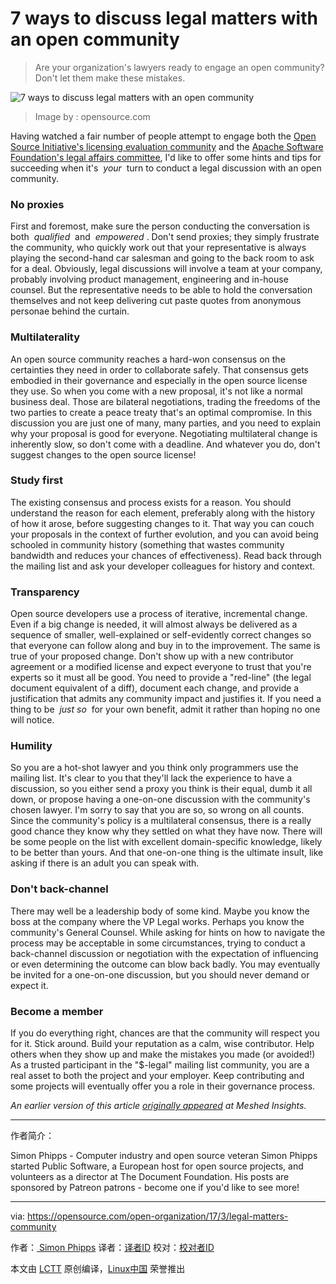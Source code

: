 7 ways to discuss legal matters with an open community
============================================================

> Are your organization's lawyers ready to engage an open community? Don't let them make these mistakes.


 ![7 ways to discuss legal matters with an open community](https://opensource.com/sites/default/files/styles/image-full-size/public/images/law/LAW-Internet_construction_9401467_520x292_0512_dc.png?itok=xmtgmowQ "7 ways to discuss legal matters with an open community") 
>Image by : opensource.com

Having watched a fair number of people attempt to engage both the [Open Source Initiative's licensing evaluation community][3] and the [Apache Software Foundation's legal affairs committee][4], I'd like to offer some hints and tips for succeeding when it's  _your_  turn to conduct a legal discussion with an open community.

### No proxies

First and foremost, make sure the person conducting the conversation is both  _qualified_  and  _empowered_ . Don't send proxies; they simply frustrate the community, who quickly work out that your representative is always playing the second-hand car salesman and going to the back room to ask for a deal. Obviously, legal discussions will involve a team at your company, probably involving product management, engineering and in-house counsel. But the representative needs to be able to hold the conversation themselves and not keep delivering cut paste quotes from anonymous personae behind the curtain.

### Multilaterality

An open source community reaches a hard-won consensus on the certainties they need in order to collaborate safely. That consensus gets embodied in their governance and especially in the open source license they use. So when you come with a new proposal, it's not like a normal business deal. Those are bilateral negotiations, trading the freedoms of the two parties to create a peace treaty that's an optimal compromise. In this discussion you are just one of many, many parties, and you need to explain why your proposal is good for everyone. Negotiating multilateral change is inherently slow, so don't come with a deadline. And whatever you do, don't suggest changes to the open source license!

### Study first

The existing consensus and process exists for a reason. You should understand the reason for each element, preferably along with the history of how it arose, before suggesting changes to it. That way you can couch your proposals in the context of further evolution, and you can avoid being schooled in community history (something that wastes community bandwidth and reduces your chances of effectiveness). Read back through the mailing list and ask your developer colleagues for history and context.

### Transparency

Open source developers use a process of iterative, incremental change. Even if a big change is needed, it will almost always be delivered as a sequence of smaller, well-explained or self-evidently correct changes so that everyone can follow along and buy in to the improvement. The same is true of your proposed change. Don't show up with a new contributor agreement or a modified license and expect everyone to trust that you're experts so it must all be good. You need to provide a "red-line" (the legal document equivalent of a diff), document each change, and provide a justification that admits any community impact and justifies it. If you need a thing to be  _just so_  for your own benefit, admit it rather than hoping no one will notice.

### Humility

So you are a hot-shot lawyer and you think only programmers use the mailing list. It's clear to you that they'll lack the experience to have a discussion, so you either send a proxy you think is their equal, dumb it all down, or propose having a one-on-one discussion with the community's chosen lawyer. I'm sorry to say that you are so, so wrong on all counts. Since the community's policy is a multilateral consensus, there is a really good chance they know why they settled on what they have now. There will be some people on the list with excellent domain-specific knowledge, likely to be better than yours. And that one-on-one thing is the ultimate insult, like asking if there is an adult you can speak with.

### Don't back-channel

There may well be a leadership body of some kind. Maybe you know the boss at the company where the VP Legal works. Perhaps you know the community's General Counsel. While asking for hints on how to navigate the process may be acceptable in some circumstances, trying to conduct a back-channel discussion or negotiation with the expectation of influencing or even determining the outcome can blow back badly. You may eventually be invited for a one-on-one discussion, but you should never demand or expect it.

### Become a member

If you do everything right, chances are that the community will respect you for it. Stick around. Build your reputation as a calm, wise contributor. Help others when they show up and make the mistakes you made (or avoided!) As a trusted participant in the "$-legal" mailing list community, you are a real asset to both the project and your employer. Keep contributing and some projects will eventually offer you a role in their governance process.

 _An earlier version of this article [originally appeared][1] at Meshed Insights._

--------------------------------------------------------------------------------

作者简介：

Simon Phipps - Computer industry and open source veteran Simon Phipps started Public Software, a European host for open source projects, and volunteers as a director at The Document Foundation. His posts are sponsored by Patreon patrons - become one if you'd like to see more!

------------

via: https://opensource.com/open-organization/17/3/legal-matters-community

作者：[ Simon Phipps][a]
译者：[译者ID](https://github.com/译者ID)
校对：[校对者ID](https://github.com/校对者ID)

本文由 [LCTT](https://github.com/LCTT/TranslateProject) 原创编译，[Linux中国](https://linux.cn/) 荣誉推出

[a]:https://opensource.com/users/simonphipps
[1]:https://meshedinsights.com/2017/02/28/engaging-communities-on-legal-matters-7-tips/
[2]:https://opensource.com/open-organization/17/3/legal-matters-community?rate=gSFbyOzBTIipXOdeeL-GVIT1BYoC4f61FKZJ7KRg3d0
[3]:https://opensource.org/approval
[4]:https://www.apache.org/legal/
[5]:https://opensource.com/user/12532/feed
[6]:https://opensource.com/open-organization/17/3/legal-matters-community#comments
[7]:https://opensource.com/users/simonphipps

